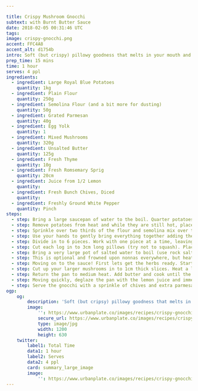 ```yaml
---

title: Crispy Mushroom Gnocchi
subtext: with Burnt Butter Sauce
date: 2018-02-05 00:31:46 UTC
tags:
image: crispy-gnocchi.png
accent: FFC4A8
accent_alt: d1754b
intro: Soft (but crispy) pillowy goodness that melts in your mouth and pops with fresh herbs, with a smooth burnt butter sauce to round things up. Mushrooms provide a perfect balance and that good hit of umami that fills you up.
prep_time: 15 mins
time: 1 hour
serves: 4 ppl
ingredients:
  - ingredient: Large Royal Blue Potatoes
    quantity: 1kg
  - ingredient: Plain Flour
    quantity: 250g
  - ingredient: Semolina Flour (and a bit more for dusting)
    quantity: 50g
  - ingredient: Grated Parmesan
    quantity: 40g
  - ingredient: Egg Yolk
    quantity: 1
  - ingredient: Mixed Mushrooms
    quantity: 320g
  - ingredient: Unsalted Butter
    quantity: 125g
  - ingredient: Fresh Thyme
    quantity: 10g
  - ingredient: Fresh Romsemary Sprig
    quantity: 20cm
  - ingredient: Juice from 1/2 Lemon
    quantity: 
  - ingredient: Fresh Bunch Chives, Diced
    quantity: 
  - ingredient: Freshly Ground White Pepper
    quantity: Pinch
steps:
  - step: Bring a large saucepan of water to the boil. Quarter potatoes, put in to a steaming basket and place on top of the pot. Cover and allow to steam until potatoes are cooked through (about 20 mins).
  - step: Remove potatoes from heat and while they are still hot, place two pieces of potato in to a ricer and press directly on to a clean bench dusted with semolina. Discard the left over skin in the ricer and repeat with the remaining potatoes.
  - step: Sprinkle over two thirds of the flour and semolina mix over the riced potatoes, followed by the parmesan and egg yolk. Season well with salt and a good pinch of white pepper.
  - step: Use your hands to gently bring everything together adding the remaining flour and semolina as you go. Once all the flour has been added, briefly knead to create a soft dough.
  - step: Divide in to 6 pieces. Work with one piece at a time, leaving the remainder covered with a tea towel. Roll out each piece in to a log about 1.5cm in diameter, lightly dust the log with semolina and repeat.
  - step: Cut each log in to 3cm long pillows (try not to squash). Place the gnocchi in a single layer on a semolina dusted tray, roll to coat in the semolina and set aside until ready to cook.
  - step: Bring a very large pot of salted water to boil (use rock salt or cheap stuff). Gently stir the water in to a slow moving whirl pool. Using a slotted spoon, lower spoonfuls of gnocchi in to the water. Cook until gnochi begins to float, then use your slotted spoon to carefully scoop the cooked gnochhi in to a heat-proof bowl. Repeat with remaining gnocchi.
  - step: This is optional and frowned upon nonnas everywhere, but heat up a large pan to medium-high heat and add some butter. Add small batches of your gnocchi to the pan and make a crisp layer. Once crisped up set aside.
  - step: Moving on to the sauce! First lets get the herbs ready. Start by roughly chopping your fresh thyme and rosemary. Fineley slice the chives.
  - step: Cut up your larger mushrooms in to 1cm thick slices. Heat a large frying pan to medium-high heat. Add half the mushrooms to the pan and dry-fry until lightly coloured and wilted. Transfer to a bowl and repeat with the remaining mushrooms. Season the cooked mushrooms with a sprinkle of salt/cracked pepper.
  - step: Return the pan to medium heat. Add butter and cook until the milk solides just begin to brown, then add the thyme and rosemary with a good pinch of salt/pepper. Cook until the butter is very a dark brown (burnt) and the herbs are a deep green and crisp (but not burnt).
  - step: Moving quickly, deglaze the pan with the lemon juice and immediately cover with a lid as shit gon' get real as this will start splashing everywhere. As soon as the pan settles, quickly add the cooked gnocchi and mushrooms. Gently toss to evenly coat.
  - step: Serve the gnocchi with a sprinkle of chives and extra parmesan.
ogp:
    og:
        description: 'Soft (but cripsy) pillowy goodness that melts in your mouth and pops with fresh herbs, with a smooth burnt butter sauce to round things up. Mushrooms provide a perfect balance and that good hit of umami that fills you up.'
        image:
            '': https://www.urbanplate.co/images/recipes/crispy-gnocchi-share.jpg
            secure_url: https://www.urbanplate.co/images/recipes/crispy-gnocchi-share.jpg
            type: image/jpg
            width: 1200
            height: 630
    twitter:
        label1: Total Time
        data1: 1 hour
        label2: Serves
        data2: 4 ppl
        card: summary_large_image
        image:
            '': https://www.urbanplate.co/images/recipes/crispy-gnocchi-share.jpg
---
```

